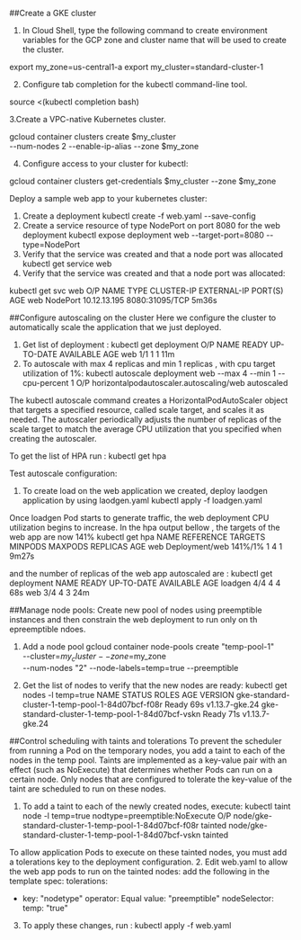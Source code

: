 ##Create a GKE cluster

1. In Cloud Shell, type the following command to create environment variables for the GCP zone and cluster name that will be used to create the cluster.

  export my_zone=us-central1-a
  export my_cluster=standard-cluster-1

2. Configure tab completion for the kubectl command-line tool.

  source <(kubectl completion bash)

3.Create a VPC-native Kubernetes cluster.

  gcloud container clusters create $my_cluster \
    --num-nodes 2 --enable-ip-alias --zone $my_zone

4. Configure access to your cluster for kubectl:

  gcloud container clusters get-credentials $my_cluster --zone $my_zone

Deploy a sample web app to your kubernetes cluster:

 1. Create a deployment 
    kubectl create -f web.yaml --save-config
 2. Create a service resource of type NodePort on port 8080 for the web deployment
    kubectl expose deployment web --target-port=8080 --type=NodePort
3. Verify that the service was created and that a node port was allocated
   kubectl get service web
4. Verify that the service was created and that a node port was allocated:

  kubectl get svc web
  O/P 
  NAME   TYPE       CLUSTER-IP     EXTERNAL-IP   PORT(S)          AGE
  web    NodePort   10.12.13.195   <none>        8080:31095/TCP   5m36s

##Configure autoscaling on the cluster
  Here we configure the cluster to automatically scale the application that we just deployed.
 1. Get list of deployment : 
    kubectl get deployment
    O/P 
    NAME   READY   UP-TO-DATE   AVAILABLE   AGE
    web    1/1     1            1           11m
2. To autoscale with max 4 replicas and min 1 replicas , with cpu target utilization of 1%: 
    kubectl autoscale deployment web --max 4 --min 1 --cpu-percent 1
    O/P 
    horizontalpodautoscaler.autoscaling/web autoscaled

  The kubectl autoscale command creates a HorizontalPodAutoScaler object that targets a specified resource, called scale target, and scales it as needed. The autoscaler periodically adjusts the number of replicas of the scale target to match the average CPU utilization that you specified when creating the autoscaler.

To get the list of HPA run :
kubectl get hpa

Test autoscale configuration:

1. To create load on the web application we created, deploy laodgen application by using laodgen.yaml
  kubectl apply -f loadgen.yaml 

Once loadgen Pod starts to generate traffic, the web deployment CPU utilization begins to increase. In the hpa output bellow , the targets of the web app are now 141%
kubectl get hpa
NAME   REFERENCE        TARGETS   MINPODS   MAXPODS   REPLICAS   AGE
web    Deployment/web   141%/1%   1         4         1          9m27s

and the number of replicas of the web app autoscaled are :
kubectl get deployment
NAME      READY   UP-TO-DATE   AVAILABLE   AGE
loadgen   4/4     4            4           68s
web       3/4     4            3           24m


##Manage node pools:
 Create new pool of nodes using preemptible instances and then constrain the web deployment to run only on th epreemptible ndoes.

 1. Add a node pool
   gcloud container node-pools create "temp-pool-1" \
--cluster=$my_cluster --zone=$my_zone \
--num-nodes "2" --node-labels=temp=true --preemptible

2. Get the list of nodes to verify that the new nodes are ready:
kubectl get nodes -l temp=true
NAME                                               STATUS   ROLES    AGE   VERSION
gke-standard-cluster-1-temp-pool-1-84d07bcf-f08r   Ready    <none>   69s   v1.13.7-gke.24
gke-standard-cluster-1-temp-pool-1-84d07bcf-vskn   Ready    <none>   71s   v1.13.7-gke.24

##Control scheduling with taints and tolerations
To prevent the scheduler from running a Pod on the temporary nodes, you add a taint to each of the nodes in the temp pool. Taints are implemented as a key-value pair with an effect (such as NoExecute) that determines whether Pods can run on a certain node. Only nodes that are configured to tolerate the key-value of the taint are scheduled to run on these nodes.
1. To add a taint to each of the newly created nodes, execute:
 kubectl taint node -l temp=true nodtype=preemptible:NoExecute
O/P
node/gke-standard-cluster-1-temp-pool-1-84d07bcf-f08r tainted
node/gke-standard-cluster-1-temp-pool-1-84d07bcf-vskn tainted

To allow application Pods to execute on these tainted nodes, you must add a tolerations key to the deployment configuration.
2. Edit web.yaml to allow the web app pods to run on the tainted nodes:
add the following in the template spec:
tolerations:
- key: "nodetype"
  operator: Equal
  value: "preemptible"
nodeSelector:
  temp: "true"

3. To apply these changes, run :
kubectl apply -f web.yaml





